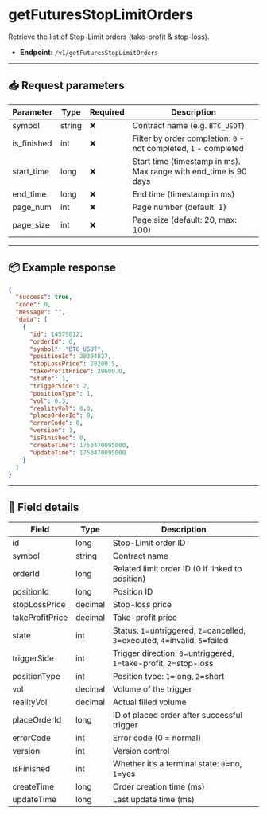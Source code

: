 # getFuturesStopLimitOrders

Retrieve the list of Stop-Limit orders (take-profit & stop-loss).

- **Endpoint:** `/v1/getFuturesStopLimitOrders`

---

## 📥 Request parameters

| Parameter    | Type   | Required | Description                                                                 |
|--------------|--------|----------|-----------------------------------------------------------------------------|
| symbol       | string | ❌       | Contract name (e.g. `BTC_USDT`)                                             |
| is_finished  | int    | ❌       | Filter by order completion: `0` - not completed, `1` - completed            |
| start_time   | long   | ❌       | Start time (timestamp in ms). Max range with end_time is 90 days           |
| end_time     | long   | ❌       | End time (timestamp in ms)                                                 |
| page_num     | int    | ❌      | Page number (default: 1)                                                   |
| page_size    | int    | ❌      | Page size (default: 20, max: 100)                                          |

---

## 📦 Example response

```json
{
  "success": true,
  "code": 0,
  "message": "",
  "data": [
    {
      "id": 14579012,
      "orderId": 0,
      "symbol": "BTC_USDT",
      "positionId": 20394827,
      "stopLossPrice": 28200.5,
      "takeProfitPrice": 29600.0,
      "state": 1,
      "triggerSide": 2,
      "positionType": 1,
      "vol": 0.3,
      "realityVol": 0.0,
      "placeOrderId": 0,
      "errorCode": 0,
      "version": 1,
      "isFinished": 0,
      "createTime": 1753470095000,
      "updateTime": 1753470095000
    }
  ]
}
```

---

## 🧾 Field details

| Field            | Type    | Description                                                                  |
|------------------|---------|------------------------------------------------------------------------------|
| id               | long    | Stop-Limit order ID                                                          |
| symbol           | string  | Contract name                                                                |
| orderId          | long    | Related limit order ID (0 if linked to position)                             |
| positionId       | long    | Position ID                                                                  |
| stopLossPrice    | decimal | Stop-loss price                                                              |
| takeProfitPrice  | decimal | Take-profit price                                                            |
| state            | int     | Status: `1`=untriggered, `2`=cancelled, `3`=executed, `4`=invalid, `5`=failed |
| triggerSide      | int     | Trigger direction: `0`=untriggered, `1`=take-profit, `2`=stop-loss           |
| positionType     | int     | Position type: `1`=long, `2`=short                                           |
| vol              | decimal | Volume of the trigger                                                        |
| realityVol       | decimal | Actual filled volume                                                         |
| placeOrderId     | long    | ID of placed order after successful trigger                                  |
| errorCode        | int     | Error code (0 = normal)                                                      |
| version          | int     | Version control                                                              |
| isFinished       | int     | Whether it’s a terminal state: `0`=no, `1`=yes                               |
| createTime       | long    | Order creation time (ms)                                                     |
| updateTime       | long    | Last update time (ms)                                                        |